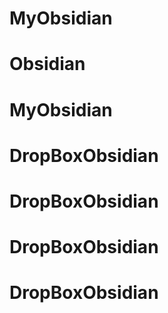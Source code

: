 # MyObsidian
# Obsidian
# MyObsidian
# DropBoxObsidian
# DropBoxObsidian
# DropBoxObsidian
# DropBoxObsidian
